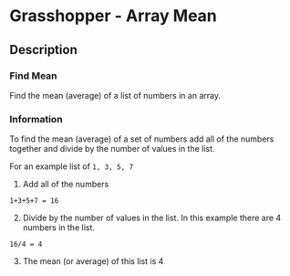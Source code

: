 # Grasshopper - Array Mean
## Description
### Find Mean
Find the mean (average) of a list of numbers in an array.

### Information
To find the mean (average) of a set of numbers add all of the numbers together and divide by the number of values in the list.

For an example list of `1, 3, 5, 7`

1. Add all of the numbers
```
1+3+5+7 = 16
```
2. Divide by the number of values in the list. In this example there are 4 numbers in the list.
```
16/4 = 4
```
3. The mean (or average) of this list is 4
